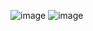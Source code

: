 ![image](https://github.com/DumSp1ro/cruDozo/assets/146105715/2e9cbe1d-cb89-4981-b229-746ca78ad3ec)
![image](https://github.com/DumSp1ro/cruDozo/assets/146105715/281bf572-57e7-4ccb-a48b-18d980c1a9fa)
